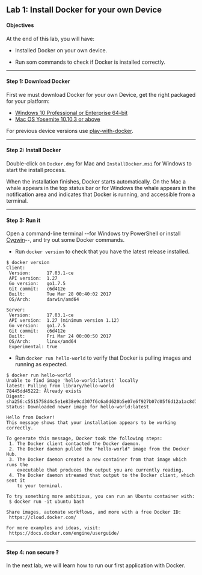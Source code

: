 ## Lab 1: Install Docker for your own Device

#### Objectives

At the end of this lab, you will have:

-   Installed Docker on your own device.

-   Run som commands to check if Docker is installed correctly.

--------

#### Step 1: Download Docker


First we must download Docker for your own Device, get the right packaged for your platform:

  - [Windows 10 Professional or Enterprise 64-bit](https://download.docker.com/win/stable/InstallDocker.msi)
  - [Mac OS Yosemite 10.10.3 or above](https://download.docker.com/mac/stable/Docker.dmg)

For previous device versions use [play-with-docker](https://www.play-with-docker.com).

--------

#### Step 2: Install Docker

Double-click on `Docker.dmg` for Mac and `InstallDocker.msi` for Windows to start the install process.

When the installation finishes, Docker starts automatically. On the Mac a whale appears in the top status bar or for Windows the whale appears in the notification area and indicates that Docker is running, and accessible from a terminal.

--------

#### Step 3: Run it

Open a command-line terminal --for Windows try PowerShell or install [Cygwin](https://cygwin.com/install.html)--, and try out some Docker commands.

- Run `docker version` to check that you have the latest release installed.

```
$ docker version
Client:
 Version:      17.03.1-ce
 API version:  1.27
 Go version:   go1.7.5
 Git commit:   c6d412e
 Built:        Tue Mar 28 00:40:02 2017
 OS/Arch:      darwin/amd64

Server:
 Version:      17.03.1-ce
 API version:  1.27 (minimum version 1.12)
 Go version:   go1.7.5
 Git commit:   c6d412e
 Built:        Fri Mar 24 00:00:50 2017
 OS/Arch:      linux/amd64
 Experimental: true
```

- Run `docker run hello-world` to verify that Docker is pulling images and running as expected.

```
$ docker run hello-world
Unable to find image 'hello-world:latest' locally
latest: Pulling from library/hello-world
78445dd45222: Already exists
Digest: sha256:c5515758d4c5e1e838e9cd307f6c6a0d620b5e07e6f927b07d05f6d12a1ac8d7
Status: Downloaded newer image for hello-world:latest

Hello from Docker!
This message shows that your installation appears to be working correctly.

To generate this message, Docker took the following steps:
 1. The Docker client contacted the Docker daemon.
 2. The Docker daemon pulled the "hello-world" image from the Docker Hub.
 3. The Docker daemon created a new container from that image which runs the
    executable that produces the output you are currently reading.
 4. The Docker daemon streamed that output to the Docker client, which sent it
    to your terminal.

To try something more ambitious, you can run an Ubuntu container with:
 $ docker run -it ubuntu bash

Share images, automate workflows, and more with a free Docker ID:
 https://cloud.docker.com/

For more examples and ideas, visit:
 https://docs.docker.com/engine/userguide/

```

--------

#### Step 4: non secure ?


In the next lab, we will learn how to run our first application with Docker.
